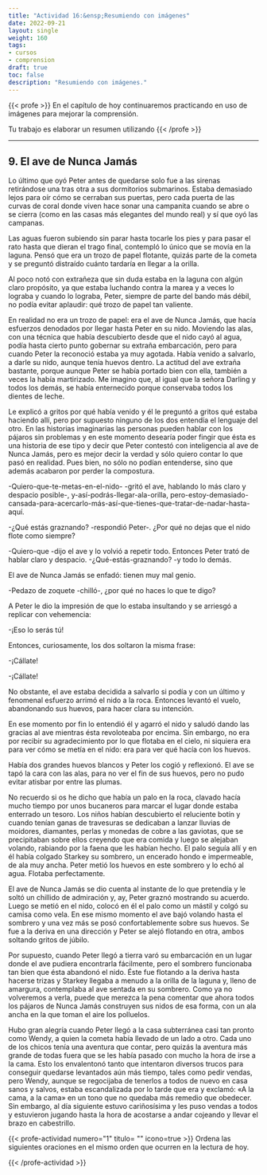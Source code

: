 ```yaml
---
title: "Actividad 16:&ensp;Resumiendo con imágenes"
date: 2022-09-21
layout: single
weight: 160
tags: 
- cursos
- comprension
draft: true
toc: false
description: "Resumiendo con imágenes."
---
```


{{< profe >}}
En el capítulo de hoy continuaremos practicando en uso de imágenes para mejorar la comprensión.  

Tu trabajo es elaborar un resumen utilizando 
{{< /profe >}}


---

## 9. El ave de Nunca Jamás


Lo último que oyó Peter antes de quedarse solo fue a las sirenas retirándose una tras otra a sus dormitorios submarinos. Estaba demasiado lejos para oír cómo se cerraban sus puertas, pero cada puerta de las curvas de coral donde viven hace sonar una campanita cuando se abre o se cierra (como en las casas más elegantes del mundo real) y sí que oyó las campanas.

Las aguas fueron subiendo sin parar hasta tocarle los pies y para pasar el rato hasta que dieran el trago final, contempló lo único que se movía en la laguna. Pensó que era un trozo de papel flotante, quizás parte de la cometa y se preguntó distraído cuánto tardaría en llegar a la orilla.

Al poco notó con extrañeza que sin duda estaba en la laguna con algún claro propósito, ya que estaba luchando contra la marea y a veces lo lograba y cuando lo lograba, Peter, siempre de parte del bando más débil, no podía evitar aplaudir: qué trozo de papel tan valiente.

En realidad no era un trozo de papel: era el ave de Nunca Jamás, que hacía esfuerzos denodados por llegar hasta Peter en su nido. Moviendo las alas, con una técnica que había descubierto desde que el nido cayó al agua, podía hasta cierto punto gobernar su extraña embarcación, pero para cuando Peter la reconoció estaba ya muy agotada. Había venido a salvarlo, a darle su nido, aunque tenía huevos dentro. La actitud del ave extraña bastante, porque aunque Peter se había portado bien con ella, también a veces la había martirizado. Me imagino que, al igual que la señora Darling y todos los demás, se había enternecido porque conservaba todos los dientes de leche.

Le explicó a gritos por qué había venido y él le preguntó a gritos qué estaba haciendo allí, pero por supuesto ninguno de los dos entendía el lenguaje del otro. En las historias imaginarias las personas pueden hablar con los pájaros sin problemas y en este momento desearía poder fingir que ésta es una historia de ese tipo y decir que Peter contestó con inteligencia al ave de Nunca Jamás, pero es mejor decir la verdad y sólo quiero contar lo que pasó en realidad. Pues bien, no sólo no podían entenderse, sino que además acabaron por perder la compostura.

-Quiero-que-te-metas-en-el-nido- -gritó el ave, hablando lo más claro y despacio posible-, y-así-podrás-llegar-ala-orilla, pero-estoy-demasiado-cansada-para-acercarlo-más-así-que-tienes-que-tratar-de-nadar-hasta-aquí.

-¿Qué estás graznando? -respondió Peter-. ¿Por qué no dejas que el nido flote como siempre?

-Quiero-que -dijo el ave y lo volvió a repetir todo. Entonces Peter trató de hablar claro y despacio. -¿Qué-estás-graznando? -y todo lo demás.

El ave de Nunca Jamás se enfadó: tienen muy mal genio. 

-Pedazo de zoquete -chilló-, ¿por qué no haces lo que te digo?

A Peter le dio la impresión de que lo estaba insultando y se arriesgó a replicar con vehemencia:

-¡Eso lo serás tú!

Entonces, curiosamente, los dos soltaron la misma frase: 

-¡Cállate!

-¡Cállate!

No obstante, el ave estaba decidida a salvarlo si podía y con un último y fenomenal esfuerzo arrimó el nido a la roca. Entonces levantó el vuelo, abandonando sus huevos, para hacer clara su intención.

En ese momento por fin lo entendió él y agarró el nido y saludó dando las gracias al ave mientras ésta revoloteaba por encima. Sin embargo, no era por recibir su agradecimiento por lo que flotaba en el cielo, ni siquiera era para ver cómo se metía en el nido: era para ver qué hacía con los huevos.

Había dos grandes huevos blancos y Peter los cogió y reflexionó. El ave se tapó la cara con las alas, para no ver el fin de sus huevos, pero no pudo evitar atisbar por entre las plumas.

No recuerdo si os he dicho que había un palo en la roca, clavado hacía mucho tiempo por unos bucaneros para marcar el lugar donde estaba enterrado un tesoro. Los niños habían descubierto el reluciente botín y cuando tenían ganas de travesuras se dedicaban a lanzar lluvias de moidores, diamantes, perlas y monedas de cobre a las gaviotas, que se precipitaban sobre ellos creyendo que era comida y luego se alejaban volando, rabiando por la faena que les habían hecho. El palo seguía allí y en él había colgado Starkey su sombrero, un encerado hondo e impermeable, de ala muy ancha. Peter metió los huevos en este sombrero y lo echó al agua. Flotaba perfectamente.

El ave de Nunca Jamás se dio cuenta al instante de lo que pretendía y le soltó un chillido de admiración y, ay, Peter graznó mostrando su acuerdo. Luego se metió en el nido, colocó en él el palo como un mástil y colgó su camisa como vela. En ese mismo momento el ave bajó volando hasta el sombrero y una vez más se posó confortablemente sobre sus huevos. Se fue a la deriva en una dirección y Peter se alejó flotando en otra, ambos soltando gritos de júbilo.

Por supuesto, cuando Peter llegó a tierra varó su embarcación en un lugar donde el ave pudiera encontrarla fácilmente, pero el sombrero funcionaba tan bien que ésta abandonó el nido. Éste fue flotando a la deriva hasta hacerse trizas y Starkey llegaba a menudo a la orilla de la laguna y, lleno de amargura, contemplaba al ave sentada en su sombrero. Como ya no volveremos a verla, puede que merezca la pena comentar que ahora todos los pájaros de Nunca Jamás construyen sus nidos de esa forma, con un ala ancha en la que toman el aire los polluelos.

Hubo gran alegría cuando Peter llegó a la casa subterránea casi tan pronto como Wendy, a quien la cometa había llevado de un lado a otro. Cada uno de los chicos tenía una aventura que contar, pero quizás la aventura más grande de todas fuera que se les había pasado con mucho la hora de irse a la cama. Esto los envalentonó tanto que intentaron diversos trucos para conseguir quedarse levantados aún más tiempo, tales como pedir vendas, pero Wendy, aunque se regocijaba de tenerlos a todos de nuevo en casa sanos y salvos, estaba escandalizada por lo tarde que era y exclamó: «A la cama, a la cama» en un tono que no quedaba más remedio que obedecer. Sin embargo, al día siguiente estuvo cariñosísima y les puso vendas a todos y estuvieron jugando hasta la hora de acostarse a andar cojeando y llevar el brazo en cabestrillo.


{{< profe-actividad 
    numero="1" 
    titulo= ""
    icono=true
    >}}
Ordena las siguientes oraciones en el mismo orden que ocurren en la lectura de hoy.

{{< /profe-actividad >}}
